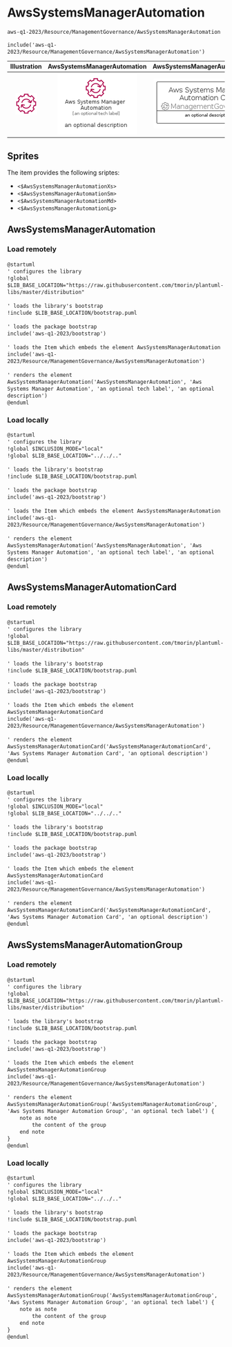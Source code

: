 # AwsSystemsManagerAutomation


```text
aws-q1-2023/Resource/ManagementGovernance/AwsSystemsManagerAutomation
```

```text
include('aws-q1-2023/Resource/ManagementGovernance/AwsSystemsManagerAutomation')
```



| Illustration | AwsSystemsManagerAutomation | AwsSystemsManagerAutomationCard | AwsSystemsManagerAutomationGroup |
| :---: | :---: | :---: | :---: |
| ![illustration for Illustration](../../../aws-q1-2023/Resource/ManagementGovernance/AwsSystemsManagerAutomation.png) | ![illustration for AwsSystemsManagerAutomation](../../../aws-q1-2023/Resource/ManagementGovernance/AwsSystemsManagerAutomation.Local.png) | ![illustration for AwsSystemsManagerAutomationCard](../../../aws-q1-2023/Resource/ManagementGovernance/AwsSystemsManagerAutomationCard.Local.png) | ![illustration for AwsSystemsManagerAutomationGroup](../../../aws-q1-2023/Resource/ManagementGovernance/AwsSystemsManagerAutomationGroup.Local.png) |



## Sprites
The item provides the following sriptes:

- `<$AwsSystemsManagerAutomationXs>`
- `<$AwsSystemsManagerAutomationSm>`
- `<$AwsSystemsManagerAutomationMd>`
- `<$AwsSystemsManagerAutomationLg>`





## AwsSystemsManagerAutomation

### Load remotely
```plantuml
@startuml
' configures the library
!global $LIB_BASE_LOCATION="https://raw.githubusercontent.com/tmorin/plantuml-libs/master/distribution"

' loads the library's bootstrap
!include $LIB_BASE_LOCATION/bootstrap.puml

' loads the package bootstrap
include('aws-q1-2023/bootstrap')

' loads the Item which embeds the element AwsSystemsManagerAutomation
include('aws-q1-2023/Resource/ManagementGovernance/AwsSystemsManagerAutomation')

' renders the element
AwsSystemsManagerAutomation('AwsSystemsManagerAutomation', 'Aws Systems Manager Automation', 'an optional tech label', 'an optional description')
@enduml
```

### Load locally
```plantuml
@startuml
' configures the library
!global $INCLUSION_MODE="local"
!global $LIB_BASE_LOCATION="../../.."

' loads the library's bootstrap
!include $LIB_BASE_LOCATION/bootstrap.puml

' loads the package bootstrap
include('aws-q1-2023/bootstrap')

' loads the Item which embeds the element AwsSystemsManagerAutomation
include('aws-q1-2023/Resource/ManagementGovernance/AwsSystemsManagerAutomation')

' renders the element
AwsSystemsManagerAutomation('AwsSystemsManagerAutomation', 'Aws Systems Manager Automation', 'an optional tech label', 'an optional description')
@enduml
```

## AwsSystemsManagerAutomationCard

### Load remotely
```plantuml
@startuml
' configures the library
!global $LIB_BASE_LOCATION="https://raw.githubusercontent.com/tmorin/plantuml-libs/master/distribution"

' loads the library's bootstrap
!include $LIB_BASE_LOCATION/bootstrap.puml

' loads the package bootstrap
include('aws-q1-2023/bootstrap')

' loads the Item which embeds the element AwsSystemsManagerAutomationCard
include('aws-q1-2023/Resource/ManagementGovernance/AwsSystemsManagerAutomation')

' renders the element
AwsSystemsManagerAutomationCard('AwsSystemsManagerAutomationCard', 'Aws Systems Manager Automation Card', 'an optional description')
@enduml
```

### Load locally
```plantuml
@startuml
' configures the library
!global $INCLUSION_MODE="local"
!global $LIB_BASE_LOCATION="../../.."

' loads the library's bootstrap
!include $LIB_BASE_LOCATION/bootstrap.puml

' loads the package bootstrap
include('aws-q1-2023/bootstrap')

' loads the Item which embeds the element AwsSystemsManagerAutomationCard
include('aws-q1-2023/Resource/ManagementGovernance/AwsSystemsManagerAutomation')

' renders the element
AwsSystemsManagerAutomationCard('AwsSystemsManagerAutomationCard', 'Aws Systems Manager Automation Card', 'an optional description')
@enduml
```

## AwsSystemsManagerAutomationGroup

### Load remotely
```plantuml
@startuml
' configures the library
!global $LIB_BASE_LOCATION="https://raw.githubusercontent.com/tmorin/plantuml-libs/master/distribution"

' loads the library's bootstrap
!include $LIB_BASE_LOCATION/bootstrap.puml

' loads the package bootstrap
include('aws-q1-2023/bootstrap')

' loads the Item which embeds the element AwsSystemsManagerAutomationGroup
include('aws-q1-2023/Resource/ManagementGovernance/AwsSystemsManagerAutomation')

' renders the element
AwsSystemsManagerAutomationGroup('AwsSystemsManagerAutomationGroup', 'Aws Systems Manager Automation Group', 'an optional tech label') {
    note as note
        the content of the group
    end note
}
@enduml
```

### Load locally
```plantuml
@startuml
' configures the library
!global $INCLUSION_MODE="local"
!global $LIB_BASE_LOCATION="../../.."

' loads the library's bootstrap
!include $LIB_BASE_LOCATION/bootstrap.puml

' loads the package bootstrap
include('aws-q1-2023/bootstrap')

' loads the Item which embeds the element AwsSystemsManagerAutomationGroup
include('aws-q1-2023/Resource/ManagementGovernance/AwsSystemsManagerAutomation')

' renders the element
AwsSystemsManagerAutomationGroup('AwsSystemsManagerAutomationGroup', 'Aws Systems Manager Automation Group', 'an optional tech label') {
    note as note
        the content of the group
    end note
}
@enduml
```


